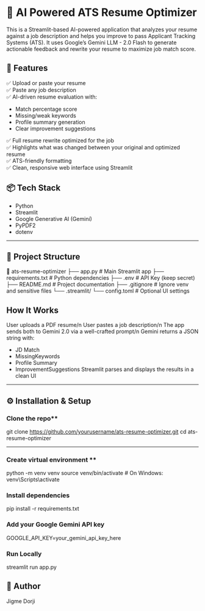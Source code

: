# 🧠 AI Powered ATS Resume Optimizer

This is a Streamlit-based AI-powered application that analyzes your resume against a job description and helps you improve to pass Applicant Tracking Systems (ATS). It uses Google’s Gemini LLM - 2.0 Flash to generate actionable feedback and rewrite your resume to maximize job match score.

## 🚀 Features

✅ Upload or paste your resume  
✅ Paste any job description  
✅ AI-driven resume evaluation with:
- Match percentage score
- Missing/weak keywords
- Profile summary generation
- Clear improvement suggestions 

✅ Full resume rewrite optimized for the job  
✅ Highlights what was changed between your original and optimized resume  
✅ ATS-friendly formatting  
✅ Clean, responsive web interface using Streamlit  


## 📦 Tech Stack

- Python
- Streamlit
- Google Generative AI (Gemini)
- PyPDF2
- dotenv

---

## 📁 Project Structure

📁 ats-resume-optimizer
├── app.py # Main Streamlit app
├── requirements.txt # Python dependencies
├── .env # API Key (keep secret)
├── README.md # Project documentation
├── .gitignore # Ignore venv and sensitive files
└── .streamlit/
└── config.toml # Optional UI settings



## How It Works

User uploads a PDF resume/n
User pastes a job description/n
The app sends both to Gemini 2.0 via a well-crafted prompt/n
Gemini returns a JSON string with:
- JD Match
- MissingKeywords
- Profile Summary
- ImprovementSuggestions
Streamlit parses and displays the results in a clean UI

---

## ⚙️ Installation & Setup

### Clone the repo**

git clone https://github.com/yourusername/ats-resume-optimizer.git
cd ats-resume-optimizer

---

### Create virtual environment **

python -m venv venv
source venv/bin/activate  # On Windows: venv\Scripts\activate

### Install dependencies
pip install -r requirements.txt

### Add your Google Gemini API key
GOOGLE_API_KEY=your_gemini_api_key_here

### Run Locally
streamlit run app.py


## 🙋 Author

Jigme Dorji
